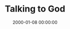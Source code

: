 ---
layout: series
series: "Talking to God"
permalink: "/talking-to-god/"
title: "Talking to God"
date: 2000-01-08 00:00:00
endDate: 2000-01-29 00:00:00
description: "What exactly is this thing called prayer? We look at both myths and reality of &quot;Talking to God.&quot; "
src: "http://s3.amazonaws.com/crossroads-media/images/legacy/content/GenericCrnerSign.jpg"
---